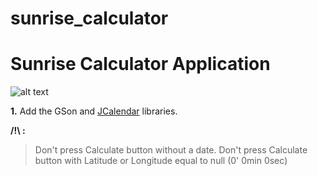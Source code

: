 sunrise_calculator
==
# Sunrise Calculator Application

![alt text](http://icons.iconarchive.com/icons/iconsmind/outline/256/Sunrise-icon.png "Sunrise")

**1.** Add the GSon and [JCalendar](https://toedter.com/jcalendar/) libraries.

**/!\ :**
> Don't press Calculate button without a date.
>         Don't press Calculate button with Latitude or Longitude equal to null (0' 0min 0sec) 

